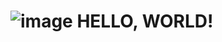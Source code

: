 # ![image](https://media2.giphy.com/media/RbDKaczqWovIugyJmW/giphy.gif?cid=ecf05e4798elcrser9u4s5ajb6bco4rt0ciog6iem8pivd7h&ep=v1_gifs_search&rid=giphy.gif&ct=g) HELLO, WORLD!